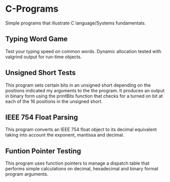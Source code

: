 # C-Programs
Simple programs that illustrate C language/Systems fundamentals.

## Typing Word Game
Test your typing speed on common words. Dynamic allocation tested with valgrind output for run-time objects.

## Unsigned Short Tests
This program sets certain bits in an unsigned short depending on the positions indicated my arguments to the the program. It produces an output in binary form using the printBits 
function that checks for a turned on bit at each of the 16 positions in the unsigned short.

## IEEE 754 Float Parsing
This program converts an IEEE 754 float object to its decimal equivalent taking into account the exponent, mantissa and decimal.

## Funtion Pointer Testing
This program uses function pointers to manage a dispatch table that performs simple calculations on decimal, hexadecimal and binary format program arguments.
